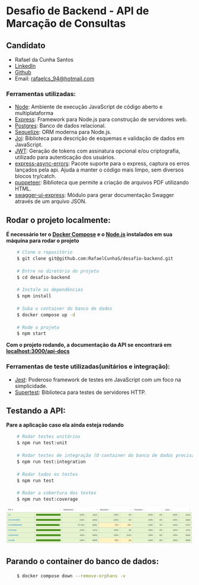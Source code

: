 # Desafio de Backend - API de Marcação de Consultas

## Candidato

- Rafael da Cunha Santos
- [LinkedIn](https://www.linkedin.com/in/rafaelcunhas/)
- [Github](https://github.com/RafaelCunhaS)
- Email: rafaelcs_94@hotmail.com

### Ferramentas utilizadas:

- [Node](https://nodejs.org/en/): Ambiente de execução JavaScript de código aberto e multiplataforma
- [Express](https://pactumjs.github.io/): Framework para Node.js para construção de servidores web.
- [Postgres](https://www.postgresql.org/): Banco de dados relacional.
- [Sequelize](https://sequelize.org/): ORM moderna para Node.js.
- [Joi](https://joi.dev/): Biblioteca para descrição de esquemas e validação de dados em JavaScript.
- [JWT](https://jwt.io/): Geração de tokens com assinatura opcional e/ou criptografia, utilizado para autenticação dos usuários.
- [express-async-errors](https://www.npmjs.com/package/express-async-errors): Pacote suporte para o express, captura os erros lançados pela api. Ajuda a manter o código mais limpo, sem diversos blocos try/catch.
- [puppeteer](https://pptr.dev/): Biblioteca que permite a criação de arquivos PDF utilizando HTML.
- [swagger-ui-express](https://www.npmjs.com/package/swagger-ui-express): Módulo para gerar documentação Swagger através de um arquivo JSON.

## Rodar o projeto localmente:

**É necessário ter o [Docker Compose](https://docs.docker.com/compose/install/) e o [Node.js](https://nodejs.org/en/download) instalados em sua máquina para rodar o projeto**

```bash
    # Clone o repositório
    $ git clone git@github.com:RafaelCunhaS/desafio-backend.git

    # Entre no diretório do projeto
    $ cd desafio-backend

    # Instale as dependências
    $ npm install

    # Suba o container do banco de dados
    $ docker compose up -d

    # Rode o projeto
    $ npm start
```

**Com o projeto rodando, a documentação da API se encontrará em [localhost:3000/api-docs](http://localhost:3000/api-docs)**

### Ferramentas de teste utilizadas(unitários e integração):

- [Jest](https://jestjs.io/pt-BR/): Poderoso framework de testes em JavaScript com um foco na simplicidade.
- [Supertest](https://www.npmjs.com/package/supertest): Biblioteca para testes de servidores HTTP.

## Testando a API:

**Pare a aplicação caso ela ainda esteja rodando**

```bash
    # Rodar testes unitários
    $ npm run test:unit

    # Rodar testes de integração (O container do banco de dados precisa estar rodando)
    $ npm run test:integration

    # Rodar todos os testes
    $ npm run test

    # Rodar a cobertura dos testes
    $ npm run test:coverage
```

<img src="./coverage.png" alt="test coverage" width="1000"/>

## Parando o container do banco de dados:

```bash
    $ docker compose down --remove-orphans -v
```
